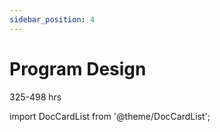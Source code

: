 ```yaml
---
sidebar_position: 4
---
```


# Program Design
325-498 hrs

import DocCardList from '@theme/DocCardList';

<DocCardList />
